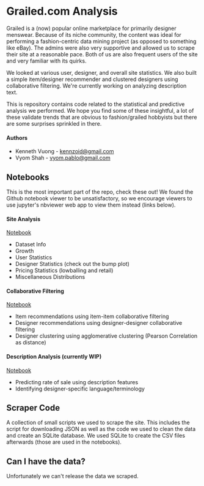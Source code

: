 # Grailed.com Analysis
Grailed is a (now) popular online marketplace for primarily designer menswear. Because of its niche community, the content was ideal for performing a fashion-centric data mining project (as opposed to something like eBay). The admins were also very supportive and allowed us to scrape their site at a reasonable pace. Both of us are also frequent users of the site and very familiar with its quirks.


We looked at various user, designer, and overall site statistics. We also built a simple 
item/designer recommender and clustered designers using collaborative filtering. We're currently
working on analyzing description text.


This is repository contains code related to the statistical and predictive
analysis we performed. We hope you find some of these insightful, a lot of these
validate trends that are obvious to fashion/grailed hobbyists but there are some surprises
sprinkled in there.


#### Authors
* Kenneth Vuong - [kennzoid@gmail.com](mailto:kennzoid@gmail.com)
* Vyom Shah - [vyom.pablo@gmail.com](vyom.pablo@gmail.com)

## Notebooks
This is the most important part of the repo, check these out! We found the Github notebook viewer to be unsatisfactory, so we encourage viewers to use jupyter's nbviewer web app to view them instead (links below).

#### Site Analysis
[Notebook](http://nbviewer.jupyter.org/github/kennzoid/grailed-analysis/blob/master/notebooks/site_analysis.ipynb)

* Dataset Info
* Growth
* User Statistics
* Designer Statistics (check out the bump plot)
* Pricing Statistics (lowballing and retail)
* Miscellaneous Distributions

#### Collaborative Filtering
[Notebook](http://nbviewer.jupyter.org/github/kennzoid/grailed-analysis/blob/master/notebooks/collaborative_filtering.ipynb)

* Item recommendations using item-item collaborative filtering
* Designer recommendations using designer-designer collaborative filtering
* Designer clustering using agglomerative clustering (Pearson Correlation as distance)


#### Description Analysis (currently WIP)
[Notebook](https://github.com/kennzoid/grailed-analysis/blob/master/notebooks/description_analysis.ipynb)

* Predicting rate of sale using description features
* Identifying designer-specific language/terminology

## Scraper Code
A collection of small scripts we used to scrape the site. This includes the script for downloading JSON as well as the code we used to clean the data and create an SQLite database. We used SQLite to create the CSV files afterwards (those are used in the notebooks).

## Can I have the data?
Unfortunately we can't release the data we scraped.
